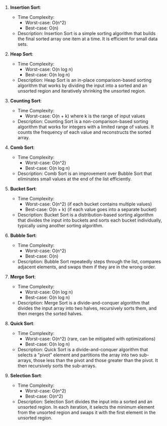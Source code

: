 

1. **Insertion Sort**:
   - Time Complexity:
     - Worst-case: O(n^2)
     - Best-case: O(n)
   - Description: Insertion Sort is a simple sorting algorithm that builds the final sorted array one item at a time. It is efficient for small data sets.

2. **Heap Sort**:
   - Time Complexity:
     - Worst-case: O(n log n)
     - Best-case: O(n log n)
   - Description: Heap Sort is an in-place comparison-based sorting algorithm that works by dividing the input into a sorted and an unsorted region and iteratively shrinking the unsorted region.

3. **Counting Sort**:
   - Time Complexity:
     - Worst-case: O(n + k) where k is the range of input values
   - Description: Counting Sort is a non-comparison-based sorting algorithm that works for integers with a limited range of values. It counts the frequency of each value and reconstructs the sorted array.

4. **Comb Sort**:
   - Time Complexity:
     - Worst-case: O(n^2)
     - Best-case: O(n log n)
   - Description: Comb Sort is an improvement over Bubble Sort that eliminates small values at the end of the list efficiently.

5. **Bucket Sort**:
   - Time Complexity:
     - Worst-case: O(n^2) (if each bucket contains multiple values)
     - Best-case: O(n + k) (if each value goes into a separate bucket)
   - Description: Bucket Sort is a distribution-based sorting algorithm that divides the input into buckets and sorts each bucket individually, typically using another sorting algorithm.

6. **Bubble Sort**:
   - Time Complexity:
     - Worst-case: O(n^2)
     - Best-case: O(n)
   - Description: Bubble Sort repeatedly steps through the list, compares adjacent elements, and swaps them if they are in the wrong order.

7. **Merge Sort**:
   - Time Complexity:
     - Worst-case: O(n log n)
     - Best-case: O(n log n)
   - Description: Merge Sort is a divide-and-conquer algorithm that divides the input array into two halves, recursively sorts them, and then merges the sorted halves.

8. **Quick Sort**:
   - Time Complexity:
     - Worst-case: O(n^2) (rare, can be mitigated with optimizations)
     - Best-case: O(n log n)
   - Description: Quick Sort is a divide-and-conquer algorithm that selects a "pivot" element and partitions the array into two sub-arrays, those less than the pivot and those greater than the pivot. It then recursively sorts the sub-arrays.

9. **Selection Sort**:
   - Time Complexity:
     - Worst-case: O(n^2)
     - Best-case: O(n^2)
   - Description: Selection Sort divides the input into a sorted and an unsorted region. In each iteration, it selects the minimum element from the unsorted region and swaps it with the first element in the unsorted region.
